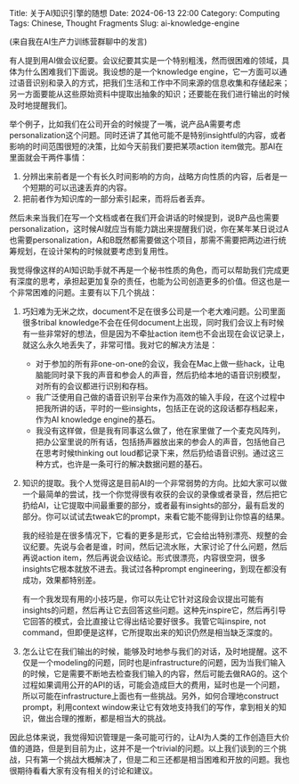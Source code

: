 Title: 关于AI知识引擎的随想
Date: 2024-06-13 22:00
Category: Computing
Tags: Chinese, Thought Fragments
Slug: ai-knowledge-engine

(来自我在AI生产力训练营群聊中的发言)

有人提到用AI做会议纪要。会议纪要其实是一个特别粗浅，然而很困难的领域，具体为什么困难我们下面说。我设想的是一个knowledge engine，它一方面可以通过语音识别和录入的方式，把我们生活和工作中不同来源的信息收集和存储起来；另一方面要能从这些原始资料中提取出抽象的知识；还要能在我们进行输出的时候及时地提醒我们。

举个例子，比如我们在公司开会的时候提了一嘴，说产品A需要考虑personalization这个问题。同时还讲了其他可能不是特别insightful的内容，或者影响的时间范围很短的决策，比如今天前我们要把某项action item做完。那AI在里面就会干两件事情：

1. 分辨出来前者是一个有长久时间影响的方向，战略方向性质的内容，后者是一个短期的可以迅速丢弃的内容。
2. 把前者作为知识库的一部分索引起来，而将后者丢弃。

然后未来当我们在写一个文档或者在我们开会讲话的时候提到，说B产品也需要personalization，这时候AI就应当有能力跳出来提醒我们说，你在某年某日说过A也需要personalization，A和B既然都需要做这个项目，那需不需要把两边进行统筹规划，在设计架构的时候就要考虑到复用性。

我觉得像这样的AI知识助手就不再是一个秘书性质的角色，而可以帮助我们完成更有深度的思考，承担起更加复杂的责任，也能为公司创造更多的价值。但这也是一个非常困难的问题。主要有以下几个挑战：

1. 巧妇难为无米之炊，document不足在很多公司是一个老大难问题。公司里面很多tribal knowledge不会在任何document上出现，同时我们会议上有时候有一些非常好的想法，但是因为不牵扯action item也不会出现在会议记录上，就这么永久地丢失了，非常可惜。我对它的解决方法是：
     - 对于参加的所有非one-on-one的会议，我会在Mac上做一些hack，让电脑能同时录下我的声音和参会人的声音，然后扔给本地的语音识别模型，对所有的会议都进行识别和存档。
     - 我广泛使用自己做的语音识别平台来作为高效的输入手段，在这个过程中把我所讲的话，平时的一些insights，包括正在说的这段话都存档起来，作为AI knowledge engine的基石。
     - 我没有这样做，但是我有同事这么做了，他在家里做了一个麦克风阵列，把办公室里说的所有话，包括扬声器放出来的参会人的声音，包括他自己在思考时候thinking out loud都记录下来，然后扔给语音识别。通过这三种方式，也许是一条可行的解决数据问题的基石。

2. 知识的提取。我个人觉得这是目前AI的一个非常弱势的方向。比如大家可以做一个最简单的尝试，找一个你觉得很有收获的会议的录像或者录音，然后把它扔给AI，让它提取中间最重要的部分，或者最有insights的部分，最有启发的部分。你可以试试去tweak它的prompt，来看它能不能得到让你惊喜的结果。

    我的经验是在很多情况下，它看的更多是形式，它会给出特别漂亮、规整的会议纪要。先说与会者是谁，时间，然后记流水账，大家讨论了什么问题，然后再说action item，然后再说会议结论。形式很漂亮，内容很空洞，很多insights它根本就放不进去。我试过各种prompt engineering，到现在都没有成功，效果都特别差。

    有一个我发现有用的小技巧是，你可以先让它针对这段会议提出可能有insights的问题，然后再让它去回答这些问题。这种先inspire它，然后再引导它回答的模式，会比直接让它得出结论要好很多。我管它叫inspire, not command，但即便是这样，它所提取出来的知识仍然是相当缺乏深度的。

3. 怎么让它在我们输出的时候，能够及时地参与我们的对话，及时地提醒。这不仅是一个modeling的问题，同时也是infrastructure的问题，因为当我们输入的时候，它是需要不断地去检查我们输入的内容，然后可能去做RAG的。这个过程如果调用公开的API的话，可能会造成巨大的费用，延时也是一个问题，所以可能在infrastructure上面也有一些挑战。另外，如何合理地construct prompt，利用context window来让它有效地支持我们的写作，拿到相关的知识，做出合理的推断，都是相当大的挑战。

因此总体来说，我觉得知识管理是一条可能可行的，让AI为人类的工作创造巨大价值的道路，但是到目前为止，这并不是一个trivial的问题。以上我们谈到的三个挑战，只有第一个挑战大概解决了，但是二和三还都是相当困难和开放的问题。我也很期待看看大家有没有相关的讨论和建议。